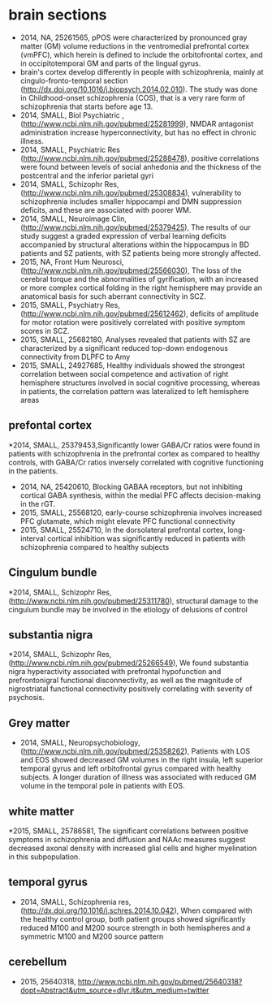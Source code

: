 # brain sections

* 2014, NA, 25261565, pPOS were characterized by pronounced gray matter (GM) volume reductions in the ventromedial prefrontal cortex (vmPFC), which herein is defined to include the orbitofrontal cortex, and in occipitotemporal GM and parts of the lingual gyrus. 
* brain's cortex develop differently in people with schizophrenia, mainly at cingulo-fronto-temporal section (http://dx.doi.org/10.1016/j.biopsych.2014.02.010). The study was done in Childhood-onset schizophrenia (COS), that is a very rare form of schizophrenia that starts before age 13.
* 2014, SMALL, Biol Psychiatric , (http://www.ncbi.nlm.nih.gov/pubmed/25281999), NMDAR antagonist administration increase hyperconnectivity, but has no effect in chronic illness. 
* 2014, SMALL, Psychiatric Res (http://www.ncbi.nlm.nih.gov/pubmed/25288478), positive correlations were found between levels of social anhedonia and the thickness of the postcentral and the inferior parietal gyri
* 2014, SMALL, Schizophr Res, (http://www.ncbi.nlm.nih.gov/pubmed/25308834), vulnerability to schizophrenia includes smaller hippocampi and DMN suppression deficits, and these are associated with poorer WM. 
* 2014, SMALL, Neuroimage Clin, (http://www.ncbi.nlm.nih.gov/pubmed/25379425), The results of our study suggest a graded expression of verbal learning deficits accompanied by structural alterations within the hippocampus in BD patients and SZ patients, with SZ patients being more strongly affected.
* 2015, NA, Front Hum Neurosci,(http://www.ncbi.nlm.nih.gov/pubmed/25566030), The loss of the cerebral torque and the abnormalities of gyrification, with an increased or more complex cortical folding in the right hemisphere may provide an anatomical basis for such aberrant connectivity in SCZ.
* 2015, SMALL, Psychiatry Res, (http://www.ncbi.nlm.nih.gov/pubmed/25612462),  deficits of amplitude for motor rotation were positively correlated with positive symptom scores in SCZ.
* 2015, SMALL, 25682180, Analyses revealed that patients with SZ are characterized by a significant reduced top-down endogenous connectivity from DLPFC to Amy
* 2015, SMALL, 24927685, Healthy individuals showed the strongest correlation between social competence and activation of right hemisphere structures involved in social cognitive processing, whereas in patients, the correlation pattern was lateralized to left hemisphere areas

## prefontal cortex
*2014, SMALL, 25379453,Significantly lower GABA/Cr ratios were found in patients with schizophrenia in the prefrontal cortex as compared to healthy controls, with GABA/Cr ratios inversely correlated with cognitive functioning in the patients.
* 2014, NA, 25420610, Blocking GABAA receptors, but not inhibiting cortical GABA synthesis, within the medial PFC affects decision-making in the rGT. 
* 2015, SMALL, 25568120, early-course schizophrenia involves increased PFC glutamate, which might elevate PFC functional connectivity
* 2015, SMALL, 25524710,  In the dorsolateral prefrontal cortex, long-interval cortical inhibition was significantly reduced in patients with schizophrenia compared to healthy subjects

## Cingulum bundle
*2014, SMALL, Schizophr Res, (http://www.ncbi.nlm.nih.gov/pubmed/25311780), structural damage to the cingulum bundle may be involved in the etiology of delusions of control

## substantia nigra
*2014, SMALL, Schizophr Res, (http://www.ncbi.nlm.nih.gov/pubmed/25266549), We found substantia nigra hyperactivity associated with prefrontal hypofunction and prefrontonigral functional disconnectivity, as well as the magnitude of nigrostriatal functional connectivity positively correlating with severity of psychosis. 

## Grey matter
* 2014, SMALL, Neuropsychobiology, (http://www.ncbi.nlm.nih.gov/pubmed/25358262), Patients with LOS and EOS showed decreased GM volumes in the right insula, left superior temporal gyrus and left orbitofrontal gyrus compared with healthy subjects. A longer duration of illness was associated with reduced GM volume in the temporal pole in patients with EOS.

## white matter
*2015, SMALL, 25786581,  The significant correlations between positive symptoms in schizophrenia and diffusion and NAAc measures suggest decreased axonal density with increased glial cells and higher myelination in this subpopulation. 

## temporal gyrus
* 2014, SMALL, Schizophrenia res, (http://dx.doi.org/10.1016/j.schres.2014.10.042), When compared with the healthy control group, both patient groups showed significantly reduced M100 and M200 source strength in both hemispheres and a symmetric M100 and M200 source pattern

## cerebellum
* 2015, 25640318, http://www.ncbi.nlm.nih.gov/pubmed/25640318?dopt=Abstract&utm_source=dlvr.it&utm_medium=twitter
